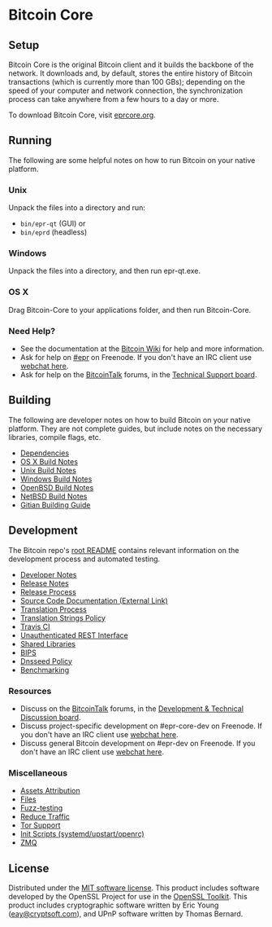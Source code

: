 Bitcoin Core
=============

Setup
---------------------
Bitcoin Core is the original Bitcoin client and it builds the backbone of the network. It downloads and, by default, stores the entire history of Bitcoin transactions (which is currently more than 100 GBs); depending on the speed of your computer and network connection, the synchronization process can take anywhere from a few hours to a day or more.

To download Bitcoin Core, visit [eprcore.org](https://eprcore.org/en/releases/).

Running
---------------------
The following are some helpful notes on how to run Bitcoin on your native platform.

### Unix

Unpack the files into a directory and run:

- `bin/epr-qt` (GUI) or
- `bin/eprd` (headless)

### Windows

Unpack the files into a directory, and then run epr-qt.exe.

### OS X

Drag Bitcoin-Core to your applications folder, and then run Bitcoin-Core.

### Need Help?

* See the documentation at the [Bitcoin Wiki](https://en.epr.it/wiki/Main_Page)
for help and more information.
* Ask for help on [#epr](http://webchat.freenode.net?channels=epr) on Freenode. If you don't have an IRC client use [webchat here](http://webchat.freenode.net?channels=epr).
* Ask for help on the [BitcoinTalk](https://eprtalk.org/) forums, in the [Technical Support board](https://eprtalk.org/index.php?board=4.0).

Building
---------------------
The following are developer notes on how to build Bitcoin on your native platform. They are not complete guides, but include notes on the necessary libraries, compile flags, etc.

- [Dependencies](dependencies.md)
- [OS X Build Notes](build-osx.md)
- [Unix Build Notes](build-unix.md)
- [Windows Build Notes](build-windows.md)
- [OpenBSD Build Notes](build-openbsd.md)
- [NetBSD Build Notes](build-netbsd.md)
- [Gitian Building Guide](gitian-building.md)

Development
---------------------
The Bitcoin repo's [root README](/README.md) contains relevant information on the development process and automated testing.

- [Developer Notes](developer-notes.md)
- [Release Notes](release-notes.md)
- [Release Process](release-process.md)
- [Source Code Documentation (External Link)](https://dev.visucore.com/epr/doxygen/)
- [Translation Process](translation_process.md)
- [Translation Strings Policy](translation_strings_policy.md)
- [Travis CI](travis-ci.md)
- [Unauthenticated REST Interface](REST-interface.md)
- [Shared Libraries](shared-libraries.md)
- [BIPS](bips.md)
- [Dnsseed Policy](dnsseed-policy.md)
- [Benchmarking](benchmarking.md)

### Resources
* Discuss on the [BitcoinTalk](https://eprtalk.org/) forums, in the [Development & Technical Discussion board](https://eprtalk.org/index.php?board=6.0).
* Discuss project-specific development on #epr-core-dev on Freenode. If you don't have an IRC client use [webchat here](http://webchat.freenode.net/?channels=epr-core-dev).
* Discuss general Bitcoin development on #epr-dev on Freenode. If you don't have an IRC client use [webchat here](http://webchat.freenode.net/?channels=epr-dev).

### Miscellaneous
- [Assets Attribution](assets-attribution.md)
- [Files](files.md)
- [Fuzz-testing](fuzzing.md)
- [Reduce Traffic](reduce-traffic.md)
- [Tor Support](tor.md)
- [Init Scripts (systemd/upstart/openrc)](init.md)
- [ZMQ](zmq.md)

License
---------------------
Distributed under the [MIT software license](/COPYING).
This product includes software developed by the OpenSSL Project for use in the [OpenSSL Toolkit](https://www.openssl.org/). This product includes
cryptographic software written by Eric Young ([eay@cryptsoft.com](mailto:eay@cryptsoft.com)), and UPnP software written by Thomas Bernard.
